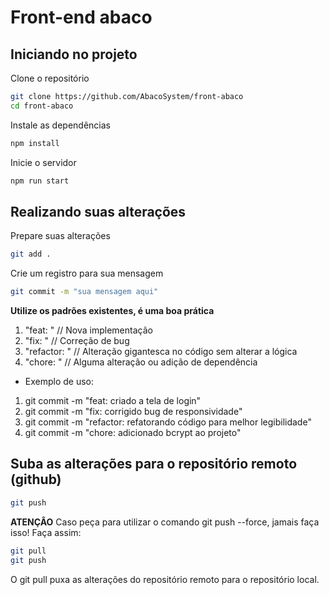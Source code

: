 # Front-end abaco

## Iniciando no projeto
Clone o repositório
```bash
git clone https://github.com/AbacoSystem/front-abaco
cd front-abaco
```

Instale as dependências
```bash
npm install
```

Inicie o servidor
```bash
npm run start
```

## Realizando suas alterações
Prepare suas alterações
```bash
git add .
```

Crie um registro para sua mensagem
```bash
git commit -m "sua mensagem aqui"
```
**Utilize os padrões existentes, é uma boa prática**
1. "feat: " // Nova implementação
2. "fix: " // Correção de bug
3. "refactor: " // Alteração gigantesca no código sem alterar a lógica
4. "chore: " // Alguma alteração ou adição de dependência
- Exemplo de uso:
1. git commit -m "feat: criado a tela de login"
2. git commit -m "fix: corrigido bug de responsividade"
3. git commit -m "refactor: refatorando código para melhor legibilidade"
4. git commit -m "chore: adicionado bcrypt ao projeto"

## Suba as alterações para o repositório remoto (github)
```bash
git push
```
**ATENÇÂO**
Caso peça para utilizar o comando git push --force, jamais faça isso! Faça assim:
```bash
git pull
git push
```
O git pull puxa as alterações do repositório remoto para o repositório local.
